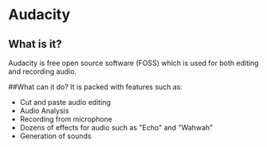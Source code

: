 # Audacity
## What is it?
Audacity is free open source software (FOSS) which is used for both editing and recording audio.

##What can it do?
It is packed with features such as:
* Cut and paste audio editing
* Audio Analysis
* Recording from microphone
* Dozens of effects for audio such as "Echo" and "Wahwah"
* Generation of sounds

